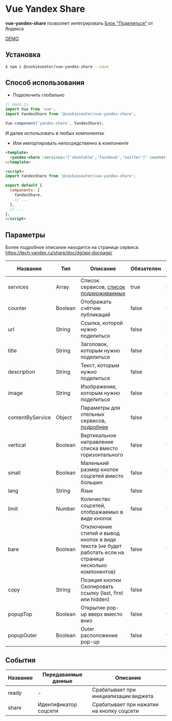 # Vue Yandex Share

**vue-yandex-share** позволяет интегрировать [Блок "Поделиться"] от Яндекса

[DEMO](http://cookieseater.github.io/vue-yandex-share/)

## Установка

```Bash
$ npm i @cookieseater/vue-yandex-share --save
```

## Способ использования

- Подключить глобально

```JavaScript
// main.js
import Vue from 'vue';
import YandexShare from '@cookieseater/vue-yandex-share';

Vue.component('yandex-share', YandexShare);
```

И далее использовать в любых компонентах <yandex-share />

- Или импортировать непосредственно в компоненте

```HTML
<template>
  <yandex-share :services="['vkontakte','facebook','twitter']" counter />
</template>

<script>
import YandexShare from '@cookieseater/vue-yandex-share';

export default {
  components: {
    YandexShare,
    // ...
  },
  // ...
};
</script>
```

## Параметры

Более подробное описание находится на странице сервиса: https://tech.yandex.ru/share/doc/dg/api-docpage/


| Название         | Тип     | Описание                                                                                                          | Обязателен | По умолчанию      |
| ---------------- | ------- | ----------------------------------------------------------------------------------------------------------------- | ---------- | ----------------- |
| services         | Array   | Список сервисов, [список поддерживаемых](https://tech.yandex.ru/share/doc/dg/add-docpage/#supported-networks)     | true       | null              |
| counter          | Boolean | Отображать счётчик публикаций                                                                                     | false      | false             |
| url              | String  | Ссылка, которой нужно поделиться                                                                                  | false      | Текущий url       |
| title            | String  | Заголовок, которым нужно поделиться                                                                               | false      | Текущий заголовок |
| description      | String  | Текст, которым нужно поделиться                                                                                   | false      | ''                |
| image            | String  | Изображение, которым нужно поделиться                                                                             | false      | undefined         |
| contentByService | Object  | Параметры для отельных сервисов, [подробнее](https://tech.yandex.ru/share/doc/dg/api-docpage/#contentbyservice)   | false      | {}                |
| vertical         | Boolean | Вертикальное направление списка вместо горизонтального                                                            | false      | false             |
| small            | Boolean | Маленький размер кнопок соцсетей вместо больших                                                                   | false      | false             |
| lang             | String  | Язык                                                                                                              | false      | 'ru'              |
| limit            | Number  | Количество соцсетей, отображаемых в виде кнопок                                                                   | false      | undefined         |
| bare             | Boolean | Отключение стилей и вывод кнопок в виде текста (не будет работать если на странице несколько компонентов)         | false      | false             |
| copy             | String  | Позиция кнопки Скопировать ссылку (last, first или hidden)                                                        | false      | 'last'            |
| popupTop         | Boolean | Открытие pop-up вверх вместо вниз                                                                                 | false      | false             |
| popupOuter       | Boolean | Outer расположение pop-up                                                                                         | false      | false             |

## События

| Название | Передаваемые данные      | Описание                                         |
| -------- | ------------------------ | ------------------------------------------------ |
| ready    | -                        | Срабатывает при инициализации виджета            |
| share    | Идентификатор соцсети    | Срабатывает при нажатии на кнопку соцсети        |

[Блок "Поделиться"]: https://tech.yandex.ru/share/
